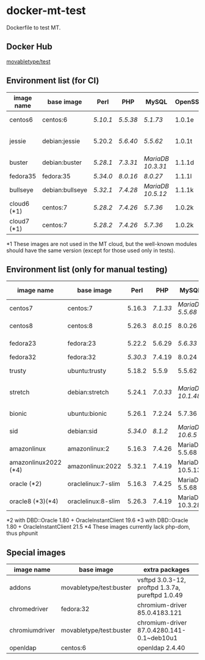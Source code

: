 # docker-mt-test
Dockerfile to test MT.

## Docker Hub

[movabletype/test](https://hub.docker.com/r/movabletype/test)

## Environment list (for CI)

|image name|base image|Perl|PHP|MySQL|OpenSSL|End of Life|
|-|-|-|-|-|-|-|
|centos6|centos:6|*5.10.1*|*5.5.38*|*5.1.73*|1.0.1e|2020-11|
|jessie|debian:jessie|5.20.2|*5.6.40*|*5.5.62*|1.0.1t|2020-06 (LTS)|
|buster|debian:buster|*5.28.1*|*7.3.31*|*MariaDB 10.3.31*|1.1.1d|2022-01|
|fedora35|fedora:35|*5.34.0*|*8.0.16*|*8.0.27*|1.1.1l|-|
|bullseye|debian:bullseye|*5.32.1*|*7.4.28*|*MariaDB 10.5.12*|1.1.1k|-|
|cloud6 (\*1)|centos:7|*5.28.2*|*7.4.26*|*5.7.36*|1.0.2k|-|
|cloud7 (\*1)|centos:7|*5.28.2*|*7.4.26*|*5.7.36*|1.0.2k|-|

\*1 These images are not used in the MT cloud, but the well-known modules should have the same version (except for those used only in tests).

## Environment list (only for manual testing)

|image name|base image|Perl|PHP|MySQL|OpenSSL|End of Life|
|-|-|-|-|-|-|-|
|centos7|centos:7|5.16.3|*7.1.33*|*MariaDB 5.5.68*|1.0.2k|2024-06|
|centos8|centos:8|5.26.3|*8.0.15*|8.0.26|1.1.1k|2021-12|
|fedora23|fedora:23|5.22.2|5.6.29|*5.6.33*|1.0.2j|2016-12|
|fedora32|fedora:32|*5.30.3*|7.4.19|8.0.24|1.1.1k|-|
|trusty|ubuntu:trusty|5.18.2|5.5.9|5.5.62|1.0.1f|2019-04|
|stretch|debian:stretch|5.24.1|*7.0.33*|*MariaDB 10.1.48*|1.1.0l|2022-01 (LTS)|
|bionic|ubuntu:bionic|5.26.1|7.2.24|5.7.36|1.1.1|2023-04|
|sid|debian:sid|*5.34.0*|*8.1.2*|*MariaDB 10.6.5*|1.1.1m|-|
|amazonlinux|amazonlinux:2|5.16.3|7.4.26|MariaDB 5.5.68|1.0.2k|-|
|amazonlinux2022 (\*4)|amazonlinux:2022|5.32.1|7.4.19|MariaDB 10.5.13|1.1.1l|-|
|oracle (\*2)|oraclelinux:7-slim|5.16.3|7.4.25|MariaDB 5.5.68|1.0.2k|-|
|oracle8 (\*3)(\*4)|oraclelinux:8-slim|5.26.3|7.4.19|MariaDB 10.3.28|1.1.1k|-|

\*2 with DBD::Oracle 1.80 + OracleInstantClient 19.6
\*3 with DBD::Oracle 1.80 + OracleInstantClient 21.5
\*4 These images currently lack php-dom, thus phpunit

## Special images

|image name|base image|extra packages|
|-|-|-|
|addons|movabletype/test:buster|vsftpd 3.0.3-12, proftpd 1.3.7a, pureftpd 1.0.49|
|chromedriver|fedora:32|chromium-driver 85.0.4183.121|
|chromiumdriver|movabletype/test:buster|chromium-driver 87.0.4280.141-0.1~deb10u1|
|openldap|centos:6|openldap 2.4.40|
